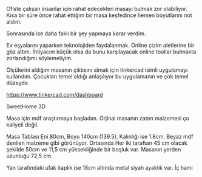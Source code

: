 Ofiste çalışan insanlar için rahat edecekleri masayı bulmak zor olabiliyor. Kısa bir süre önce rahat ettiğim bir masa keşfedince hemen boyutlarını not aldım.

Sonrasında ise daha faklı bir şey yapmaya karar verdim. 

Ev eşyalarını yaparken teknolojiden faydalanmak.
Online çizim aletlerine bir göz attım. İhtiyacım küçük olsa da bunu karşılayacak online toollar bulmakta zorlandığımı söylemeliyim.

Ölçülerini aldığım masanın çıktısını almak için tinkercad isimli uygulamayı kullandım. Çocukları temel aldığı anlaşılıyor bu uygulamanın ve çok temel düzeyde.

https://www.tinkercad.com/dashboard



SweetHome 3D

Masa için mdf araştırmaya başladım. Orjinal masanın zaten malzemesi ço kaliyeli değil.

Masa Tablası Eni 80cm, Boyu 140cm (139.5), Kalınlığı ise 1.8cm. Beyaz mdf denilen malzeme gibi görünüyor. Ortasında Her iki taraftan 45 cm olacak şekilde 50cm ve 11,5 cm yüksekliğinde bir boşluk var. Masanın yerden uzunluğu 72,5 cm. 

Yan tarafındaki ufak itaplık ise 18cm  altında metal siyah ayaklık var. İç hami 

